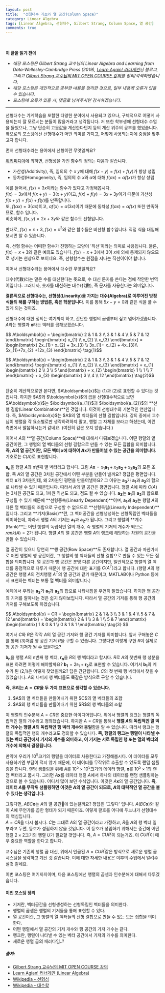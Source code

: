```yaml
---
layout: post
title:  "선형대수 기초와 열 공간(Column Space)"
category: Linear Algebra
tags: [Linear Algebra, 선형대수, Gilbert Strang, Column Space, 열 공간]
comments: true
---
```


<br><br>
**이 글을 읽기 전에**<br>
- _해당 포스팅은 Gilbert Strang 교수님의 Linear Algebra and Learning from Data-Wellesley-Cambridge Press (2019), [Learn Again! 러너게인](https://twlab.tistory.com/)님 블로그, 그리고 [Gilbert Strang 교수님의 MIT OPEN COURSE 강의](https://ocw.mit.edu/courses/mathematics/18-065-matrix-methods-in-data-analysis-signal-processing-and-machine-learning-spring-2018/)를 정리/각색하였습니다._
- _해당 포스팅은 개인적으로 공부한 내용을 정리한 것으로, 일부 내용에 오류가 있을 수 있습니다._
- _포스팅에 오류가 있을 시, 댓글로 남겨주시면 감사하겠습니다._

---

선형대수는 기계학습을 포함한 다양한 분야에서 사용되고 있으나, 구체적으로 어떻게 사용되는지 잘 모르시는 분들이 많을거라고 생각됩니다. 저 또한 학부생때 선형대수 수업을 들었으나, 그냥 단순히 고윳값을 계산한다던지 등의 계산 위주의 공부를 했었습니다. 앞으로의 포스팅에선 선형대수가 어떤 의미를 가지고, 어떻게 사용되는지에 중점을 맞추고자 합니다.<br>

먼저 선형대수라는 용어에서 선형이란 무엇일까요?

[위키피디아](https://ko.wikipedia.org/wiki/%EC%84%A0%ED%98%95%EC%84%B1)에 의하면, 선형성을 가진 함수의 정의는 다음과 같습니다.
- 가산성(Additivity), 즉, 임의의 수 $x$ $y$에 대해 $f(x+y) = f(x) + f(y)$가 항상 성립
- 동차성(Homogeneity), 즉, 임의의 수 $x$와 $\alpha$에 대해 $f(\alpha x)=\alpha f(x)$가 항상 성립

예를 들어서, $f(x)=3x$이라는 함수가 있다고 가정해봅시다.<br>
$f(x)=3x$에서 $f(x+y)=3(x+y)$이고, $f(x) + f(y) = 3x + 3y$이기 때문에 가산성 $f(x+y) = f(x)+f(y)$를 만족합니다.<br>
또, $f(\alpha x)=3(\alpha x)$이고, $\alpha f(x) = \alpha(3x)$이기 때문에 동차성 $f(\alpha x)=\alpha f(x)$ 또한 만족하므로, 함수 입니다.<br>
비슷하게, $f(x,y)=2x+3y$와 같은 함수도 선형입니다.<br>

반대로, $f(x)=x+3$, $f(x)=x^2$와 같은 함수들은 비선형 함수입니다. 직접 식을 대입해보시면 알 수 있습니다.<br>

즉, 선형 함수는 어떠한 함수가 진행하는 모양이 '직선'이라는 의미로 사용됩니다. 물론, $f(x)=x+3$와 같은 예외도 있습니다. $f(x)=x+3$에서 $3$이 $x$에 의해 통제되지 않으므로 생기는 현상으로 보이네요. 즉, 선형함수는 원점을 지나는 직선이어야 합니다.<br>

이어서 선형대수라는 용어에서 대수란 무엇일까요?<br>

대수(代數)라는 말은 수를 대신한다는 뜻으로, 수 대신 문자를 쓴다는 점에 착안한 번역어입니다. 그러니까, 숫자를 대신하는 대수(代數), 즉 문자를 사용한다는 의미입니다.<br>

**결론적으로 선형대수는, 선형성(Linearity)을 가지는 대수(Algebra)로 이루어진 방정식들의 해를 구하는 방법론, 혹은 학문입니다.** 이를 통해 $5x-y=0$과 같은 식을 풀 수 있게 되는 것이죠.

선형대수에 대한 정의는 여기까지 하고, 간단한 행렬의 곱셈부터 짚고 넘어가겠습니다.<br>
$A$라는 행렬과 $\boldsymbol{x}$라는 벡터를 곱해보겠습니다.<br>
<p>$$
A\boldsymbol{x}
=
\begin{bmatrix}
2 & 1 & 3 \\
3 & 1 & 4 \\
5 & 7 & 12
\end{bmatrix}
\begin{bmatrix}
x_{1} \\
x_{2} \\
x_{3}
\end{bmatrix}
=
\begin{bmatrix}
2x_{1}+ x_{2} + 3x_{3} \\
3x_{1}+ x_{2} + 4x_{3}\\
5x_{1}+7x_{2} +12x_{3}
\end{bmatrix}
\tag{1}$$</p>

<p>$$
A\boldsymbol{x}
=
\begin{bmatrix}
2 & 1 & 3 \\
3 & 1 & 4 \\
5 & 7 & 12
\end{bmatrix}
\begin{bmatrix}
x_{1} \\
x_{2} \\
x_{3}
\end{bmatrix}
=
x_{1}
\begin{bmatrix}
2 \\ 3 \\ 5
\end{bmatrix}
+
x_{2}
\begin{bmatrix}
1 \\ 1 \\ 7
\end{bmatrix}
+
x_{3}
\begin{bmatrix}
3 \\ 4 \\ 12
\end{bmatrix}
\tag{2}$$</p>

<br>
단순히 계산적으로만 본다면, $A\boldsymbol{x}$는 (1)과 (2)로 표현할 수 있다는 것입니다. 하지만 $A$와 $\boldsymbol{x}$의 곱을 선형대수적으로 보면 $A\boldsymbol{x}$는 $\boldsymbol{a_{1}}$과 $\boldsymbol{a_{2}}$의 **선형 결합(Linear Combination)**인 것입니다. 이것이 선형대수의 기본적인 연산입니다. 즉, $A\boldsymbol{x}$는 $A$의 열 벡터들의 선형 결합입니다. 강의 중에서 교수님이 행렬을 각 요소별로만 생각하려하지 말고, 행렬 그 자체를 보라고 하셨는데, 이런 측면에서 말씀하시는거 같네요. (여전히 감은 오지 않습니다.)<br>

이어서 $A$의 **열 공간(Column Space)**에 대해서 다뤄보겠습니다. 어떤 행렬의 열 공간이란, 그 행렬의 열 벡터들의 선형 결합으로 만들 수 있는 모든 집합을 의미합니다. **즉, $A$의 열 공간이란, 모든 벡터 $\boldsymbol{x}$에 대하여 $A\boldsymbol{x}$가 만들어낼 수 있는 공간을 의미합니다.** 기호로는 $C(A)$로 표현합니다.<br>

$\boldsymbol{a_{n}}$을 행렬 $A$의 n번째 열 벡터라고 합시다. 그럼 $A\boldsymbol{x}=x_{1}\boldsymbol{a_{1}}+x_{2}\boldsymbol{a_{2}}+x_{3}\boldsymbol{a_{3}}$의 모든 조합, 즉 $A$의 열 공간은 3차원 공간에서 어떤 부분을 만들어 낼까요? 정답은 평면입니다. 벡터 $\boldsymbol{x}$가 3차원인데, 왜 2차원인 평면을 만들어낼까요? 그 이유는 $\boldsymbol{a_{3}}$가 $\boldsymbol{a_{1}}$과 $\boldsymbol{a_{2}}$의 합으로 나타낼 수 있기 때문입니다. 따라서 $A$의 열 공간은 평면입니다. 행렬 $A$에 따라 $C(A)$는 3차원 공간도 되고, 1차원 직선도 되고, 점도 될 수 있습니다. $\boldsymbol{a_{3}}$는 $\boldsymbol{a_{1}}$와 $\boldsymbol{a_{2}}$의 합으로 구성될 수 있기 때문에 **선형종속(Linearly Dependent)**이며, $\boldsymbol{a_{1}}$과 $\boldsymbol{a_{2}}$는 행렬 $A$의 다른 열 벡터들의 조합으로 구성할 수 없으므로 **선형독립(Linearly Independent)**입니다. 그리고 **기저(Basis)**란, 그 벡터공간을 선형생성하는 선형독립인 벡터들을 의미하는데, 따라서 행렬 $A$의 기저는 $\boldsymbol{a_{1}}$과 $\boldsymbol{a_{2}}$가 됩니다. 그리고 행렬의 **계수(Rank)**는 어떤 행렬의 독립적인 열의 개수, 즉 행렬의 기저의 개수가 되므로 $rank(A)=2$가 됩니다. 행렬 $A$의 열 공간은 행렬 $A$의 랭크에 해당하는 차원의 공간을 만들 수 있습니다.<br>

열 공간이 있으니 당연히 **행 공간(Row Space)**도 존재합니다. 열 공간과 마찬가지로 어떤 행렬의 행 공간이란, 그 행렬의 행 벡터들의 선형 결합으로 만들 수 있는 모든 집합을 의미합니다. 열 공간과 행 공간은 분명 다른 공간이지만, 일반적으로 행렬의 열 벡터를 중점적으로 다루기 때문에 행 공간에 대한 표기를 $C(A^T)$라고 합니다. (행렬 $A$의 행 공간은 행렬 $A$의 전치행렬 $A^T$의 열 공간과 같기 때문이고, MATLAB이나 Python 등에서 표현하는 벡터는 보통 열 벡터를 의미합니다.)<br>

예제에서 우리는 $\boldsymbol{a_{3}}$가 $\boldsymbol{a_{1}}$과 $\boldsymbol{a_{2}}$의 합으로 나타내짐을 우연히 알았습니다. 하지만 행 공간의 기저를 알아내는 것은 쉽지 않아보입니다. 따라서 열 공간의 기저를 통해 행 공간의 기저를 구해보도록 하겠습니다.<br>

<p>$$
A\boldsymbol{x}
=
CR
=
\begin{bmatrix}
2 & 1 & 3 \\
3 & 1 & 4 \\
5 & 7 & 12
\end{bmatrix}
=
\begin{bmatrix}
2 & 1 \\
3 & 1 \\
5 & 7 
\end{bmatrix}
\begin{bmatrix}
1 & 0 & 1 \\
0 & 1 & 1
\end{bmatrix}
\tag{3}
$$</p>

여기서 $C$와 $R$은 각각 $A$의 열 공간 기저와 행 공간 기저를 의미합니다. 앞서 구해놓은 $C$를 통해 (3)처럼 행 공간 기저 $R$을 구할 수 있습니다. 그렇다면 이렇게 구한 $R$이 실제로 행 공간 기저가 될 수 있을까요?<br>

$\boldsymbol{b_{n}}$을 행렬 $A$의 n번째 행 벡터, $\boldsymbol{r_{n}}$을 $R$의 행 벡터라고 합시다. $R$로 $A$의 첫번째 행 성분을 표현 하려면 어떻게 해야할까요? $\boldsymbol{b_{1}}=2\boldsymbol{r_{1}}+\boldsymbol{r_{2}}$로 표현할 수 있습니다. 여기서 $\boldsymbol{b_{1}}$의 계수가 된 (2,1)은 어떻게 찾았을까요? 답은 간단합니다. $C$의 첫 번째 행 벡터에서 찾을 수 있었습니다. $A$의 나머지 행 벡터들도 똑같은 방식으로 구할 수 있습니다.<br>

**즉, 우리는 $A=CR$을 두 가지 표현으로 생각할 수 있습니다.**
<ol>
  <li>$A$의 열 벡터들을 만들어내기 위한 $C$의 열 벡터들의 조합</li>
  <li>$A$의 행 벡터들을 만들어내기 위한 $R$의 행 벡터들의 조합</li>
</ol>

이 행렬의 인수분해 $A=CR$은 중요한 아이디어입니다. 위에서 행렬의 랭크는 행렬의 독립적인 열의 개수라고 정의했습니다. 하지만 $A=CR$을 통해서 **행렬 $A$의 독립적인 열 벡터 개수는 행렬 $A$의 독립적인 행 벡터 개수와 동일**함을 알 수 있습니다. 따라서 랭크는 행렬의 독립적인 행의 개수라고도 정의할 수 있습니다. **즉, 행렬의 랭크는 행렬이 나타낼 수 있는 벡터 공간에서 기저의 개수를 의미하고, 이 기저는 서로 독립인 행 또는 열의 벡터의 개수에 의해서 결정됩니다.**<br>

만약에 우리가 $10^5$크기의 행렬을 데이터로 사용한다고 가정해봅시다. 이 데이터를 모두 사용하기엔 부담이 적지 않기 때문에, 이 데이터를 무작위로 추출할 수 있도록 랜덤 샘플링을 합니다. 랜덤 샘플링을 위해 $A$를 ${10^5}\times{10^5}$크기의 데이터 행렬, $\boldsymbol{x}$를 ${10^5}\times{1}$의 랜덤 벡터라고 둡시다. 그러면 $A\boldsymbol{x}$를 데이터 행렬 $A$에서 하나의 데이터를 랜덤 샘플링하는 것으로 볼 수 있습니다. 어디서 많이 보던 수식입니다. 이것은 $A\boldsymbol{x}$의 열 공간입니다. **즉, 데이터 $A$를 무작위 샘플링하면 이것은 $A$의 열 공간이 되므로, $A$의 대략적인 열 공간을 볼 수 있다는 생각입니다.**<br>

그렇다면, $ABC\boldsymbol{x}$는 $A$의 열 공간에 있는걸까요? 정답은 '그렇다' 입니다. $A(BC\boldsymbol{x})$와 같이 $A$에 무언가를 곱한 형태가 되기 때문이죠. 이렇게 괄호를 어디에 두느냐가 선형대수의 핵심입니다.<br>
$A=CR$을 다시 봅시다. $C$는 그대로 $A$의 열 공간이라고 가정하고, $R$을 $A$의 행 벡터 일부라고 두면, 등호가 성립하지 않을 것입니다. 이 등호가 성립하기 위해서는 중간에 어떤 행렬 ${2}\times{2}$크기의 행렬 $U$가 필요할 것입니다. 즉, $A=CUR^{\prime}$이 되는거죠. 이 $CUR^{\prime}$이 매우 중요한 역할을 한다고 합니다.<br>

교수님은 기존의 행렬 곱 대신, 위에서 언급된 $A=CUR^{\prime}$같은 방식으로 새로운 행렬 곱 시스템을 생각하고 계신 것 같습니다. 이에 대한 자세한 내용은 이후의 수업에서 알려주실것 같네요.<br>

이번 포스팅은 여기까지이며, 다음 포스팅에선 행렬의 곱셈과 인수분해에 대해서 다루겠습니다.<br>

#### 이번 포스팅 정리
<ul>
  <li>기저란, 벡터공간을 선형생성하는 선형독립인 벡터들을 의미한다.</li>
  <li>행렬의 곱셉은 행렬의 기저들을 통해 표현할 수 있다.</li>
  <li>열 공간이란, 그 행렬의 열 벡터들의 선형 결합으로 만들 수 있는 모든 집합을 의미한다.</li>
  <li>어떤 행렬에서 열 공간의 기저 개수와 행 공간의 기저 개수는 같다.</li>
  <li>랭크란, 행렬이 나타낼 수 있는 벡터 공간에서 기저의 개수를 의미한다.</li>
  <li>새로운 행렬 곱의 패러다임..?</li>
</ul>

##### 출처:
- [Gilbert Strang 교수님의 MIT OPEN COURSE 강의](https://ocw.mit.edu/courses/mathematics/18-065-matrix-methods-in-data-analysis-signal-processing-and-machine-learning-spring-2018/)
- [Learn Agian! 러너게인 (Linear Algebra)](https://twlab.tistory.com/)
- [Wikipedia - 선형성](https://ko.wikipedia.org/wiki/%EC%84%A0%ED%98%95%EC%84%B1)
- [Wikipedia - 대수학](https://ko.wikipedia.org/wiki/%EB%8C%80%EC%88%98%ED%95%99)
